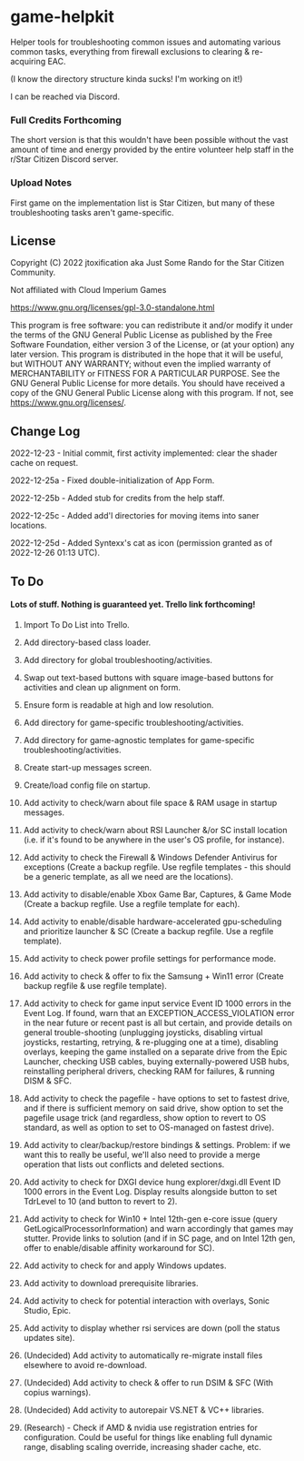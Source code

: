 # game-helpkit
Helper tools for troubleshooting common issues and automating various common tasks, everything from firewall exclusions to clearing & re-acquiring EAC.

(I know the directory structure kinda sucks! I'm working on it!)

I can be reached via Discord.

### Full Credits Forthcoming
The short version is that this wouldn't have been possible without the vast amount of time and energy provided by the entire volunteer help staff in the r/Star Citizen Discord server.

### Upload Notes
First game on the implementation list is Star Citizen, but many of these troubleshooting tasks aren't game-specific.


## License
Copyright (C) 2022 jtoxification aka Just Some Rando for the Star Citizen Community.

Not affiliated with Cloud Imperium Games

https://www.gnu.org/licenses/gpl-3.0-standalone.html

This program is free software: you can redistribute it and/or modify
it under the terms of the GNU General Public License as published by
the Free Software Foundation, either version 3 of the License, or
(at your option) any later version.
This program is distributed in the hope that it will be useful,
but WITHOUT ANY WARRANTY; without even the implied warranty of
MERCHANTABILITY or FITNESS FOR A PARTICULAR PURPOSE.  See the
GNU General Public License for more details.
You should have received a copy of the GNU General Public License
along with this program.  If not, see <https://www.gnu.org/licenses/>.

## Change Log

2022-12-23  - Initial commit, first activity implemented: clear the shader cache on request.

2022-12-25a - Fixed double-initialization of App Form.

2022-12-25b - Added stub for credits from the help staff.

2022-12-25c - Added add'l directories for moving items into saner locations.

2022-12-25d - Added Syntexx's cat as icon (permission granted as of 2022-12-26 01:13 UTC).

## To Do

#### Lots of stuff. Nothing is guaranteed yet. Trello link forthcoming!

1. Import To Do List into Trello.

1. Add directory-based class loader.

1. Add directory for global troubleshooting/activities.

1. Swap out text-based buttons with square image-based buttons for activities and clean up alignment on form.

1. Ensure form is readable at high and low resolution.

1. Add directory for game-specific troubleshooting/activities.

1. Add directory for game-agnostic templates for game-specific troubleshooting/activities.

1. Create start-up messages screen.

1. Create/load config file on startup.

1. Add activity to check/warn about file space & RAM usage in startup messages.

1. Add activity to check/warn about RSI Launcher &/or SC install location (i.e. if it's found to be anywhere in the user's OS profile, for instance).

1. Add activity to check the Firewall & Windows Defender Antivirus for exceptions (Create a backup regfile. Use regfile templates - this should be a generic template, as all we need are the locations).

1. Add activity to disable/enable Xbox Game Bar, Captures, & Game Mode (Create a backup regfile. Use a regfile template for each).

1. Add activity to enable/disable hardware-accelerated gpu-scheduling and prioritize launcher & SC (Create a backup regfile. Use a regfile template).

1. Add activity to check power profile settings for performance mode.

1. Add activity to check & offer to fix the Samsung + Win11 error (Create backup regfile & use regfile template).

1. Add activity to check for game input service Event ID 1000 errors in the Event Log. If found, warn that an EXCEPTION_ACCESS_VIOLATION error in the near future or recent past is all but certain, and provide details on general trouble-shooting (unplugging joysticks, disabling virtual joysticks, restarting, retrying, & re-plugging one at a time), disabling overlays, keeping the game installed on a separate drive from the Epic Launcher, checking USB cables, buying externally-powered USB hubs, reinstalling peripheral drivers, checking RAM for failures, & running DISM & SFC.

1. Add activity to check the pagefile - have options to set to fastest drive, and if there is sufficient memory on said drive, show option to set the pagefile usage trick (and regardless, show option to revert to OS standard, as well as option to set to OS-managed on fastest drive).

1. Add activity to clear/backup/restore bindings & settings. Problem: if we want this to really be useful, we'll also need to provide a merge operation that lists out conflicts and deleted sections.

1. Add activity to check for DXGI device hung explorer/dxgi.dll Event ID 1000 errors in the Event Log. Display results alongside button to set TdrLevel to 10 (and button to revert to 2).

1. Add activity to check for Win10 + Intel 12th-gen e-core issue (query GetLogicalProcessorInformation) and warn accordingly that games may stutter. Provide links to solution (and if in SC page, and on Intel 12th gen, offer to enable/disable affinity workaround for SC).

1. Add activity to check for and apply Windows updates.

1. Add activity to download prerequisite libraries.

1. Add activity to check for potential interaction with overlays, Sonic Studio, Epic.

1. Add activity to display whether rsi services are down (poll the status updates site).

1. (Undecided) Add activity to automatically re-migrate install files elsewhere to avoid re-download.

1. (Undecided) Add activity to check & offer to run DSIM & SFC (With copius warnings).

1. (Undecided) Add activity to autorepair VS.NET & VC++ libraries.

1. (Research) - Check if AMD & nvidia use registration entries for configuration. Could be useful for things like enabling full dynamic range, disabling scaling override, increasing shader cache, etc.